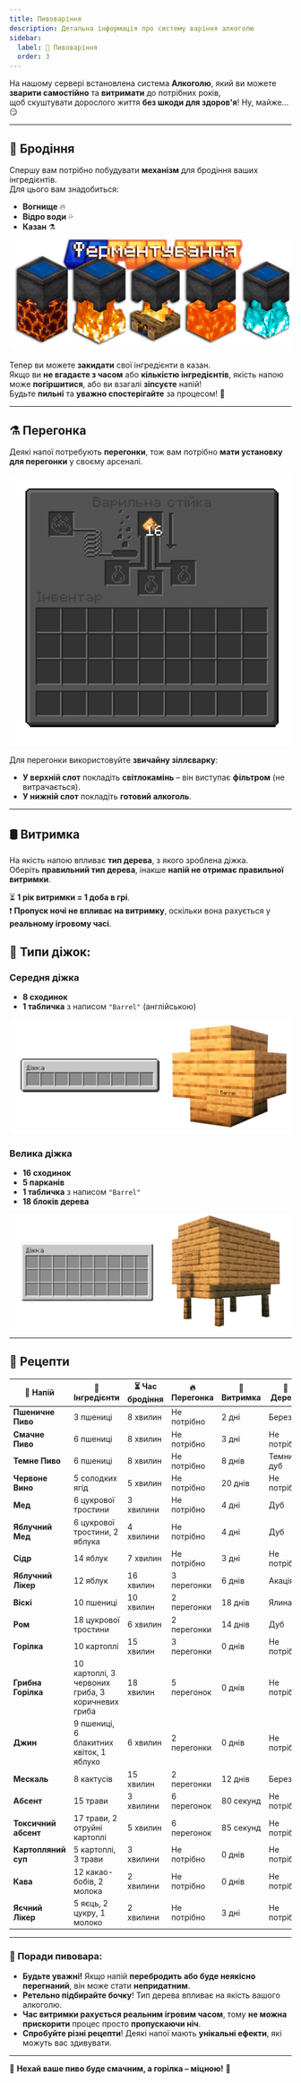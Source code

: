 ```yaml
---
title: Пивоваріння
description: Детальна інформація про систему варіння алкоголю
sidebar:
  label: 🍺 Пивоваріння
  order: 3
---
```


На нашому сервері встановлена система **Алкоголю**, який ви можете **зварити самостійно** та **витримати** до потрібних років,  
щоб скуштувати дорослого життя **без шкоди для здоров'я**! Ну, майже... 😏

---

## 🏺 Бродіння

Спершу вам потрібно побудувати **механізм** для бродіння ваших інгредієнтів.  
Для цього вам знадобиться:

- **Вогнище** 🔥
- **Відро води** 💦
- **Казан** ⚗️

![Бродіння](../../../assets/brewery/cauldron.png)

Тепер ви можете **закидати** свої інгредієнти в казан.  
Якщо ви **не вгадаєте з часом** або **кількістю інгредієнтів**, якість напою може **погіршитися**, або ви взагалі **зіпсуєте** напій!  
Будьте **пильні** та **уважно спостерігайте** за процесом! 👀

---

## ⚗️ Перегонка

Деякі напої потребують **перегонки**, тож вам потрібно **мати установку для перегонки** у своєму арсеналі.

![Перегін](../../../assets/brewery/distillery.png)

Для перегонки використовуйте **звичайну зіллєварку**:

- **У верхній слот** покладіть **світлокамінь** – він виступає **фільтром** (не витрачається).
- **У нижній слот** покладіть **готовий алкоголь**.

---

## 🛢️ Витримка

На якість напою впливає **тип дерева**, з якого зроблена діжка.  
Оберіть **правильний тип дерева**, інакше **напій не отримає правильної витримки**.

⏳ **1 рік витримки = 1 доба в грі**.  
❗ **Пропуск ночі не впливає на витримку**, оскільки вона рахується у **реальному ігровому часі**.

## 🏺 Типи діжок:

### Середня діжка

- **8 сходинок**
- **1 табличка** з написом `"Barrel"` (англійською)

![Середня бочка](../../../assets/brewery/bigbarrel.png)

### Велика діжка

- **16 сходинок**
- **5 парканів**
- **1 табличка** з написом `"Barrel"`
- **18 блоків дерева**

![Велика бочка](../../../assets/brewery/hugebarrel.png)

---

## 📜 Рецепти

| 🍷 Напій          | 🥕 Інгредієнти                                   | ⏳ Час бродіння | 🔥 Перегонка  | 🏺 Витримка | 🌳 Дерево    |
|------------------|-----------------------------------------------|---------------|-------------|----------|-----------|
| **Пшеничне Пиво**  | 3 пшениці                                     | 8 хвилин      | Не потрібно | 2 дні    | Береза    |
| **Смачне Пиво**   | 6 пшениці                                     | 8 хвилин      | Не потрібно | 3 дні    | Не потрібно |
| **Темне Пиво**    | 6 пшениці                                     | 8 хвилин      | Не потрібно | 8 днів   | Темний дуб  |
| **Червоне Вино**  | 5 солодких ягід                               | 5 хвилин      | Не потрібно | 20 днів  | Не потрібно |
| **Мед**          | 6 цукрової тростини                           | 3 хвилини     | Не потрібно | 4 дні    | Дуб        |
| **Яблучний Мед**  | 6 цукрової тростини, 2 яблука                 | 4 хвилини     | Не потрібно | 4 дні    | Дуб        |
| **Сідр**         | 14 яблук                                      | 7 хвилин      | Не потрібно | 3 дні    | Не потрібно |
| **Яблучний Лікер** | 12 яблук                                     | 16 хвилин     | 3 перегонки | 6 днів   | Акація      |
| **Віскі**        | 10 пшениці                                    | 10 хвилин     | 2 перегонки | 18 днів  | Ялина      |
| **Ром**          | 18 цукрової тростини                          | 6 хвилин      | 2 перегонки | 14 днів  | Дуб        |
| **Горілка**      | 10 картоплі                                   | 15 хвилин     | 3 перегонки | 0 днів   | Не потрібно |
| **Грибна Горілка** | 10 картоплі, 3 червоних гриба, 3 коричневих гриба | 18 хвилин  | 5 перегонок | 0 днів   | Не потрібно |
| **Джин**         | 9 пшениці, 6 блакитних квіток, 1 яблуко       | 6 хвилин      | 2 перегонки | 0 днів   | Не потрібно |
| **Мескаль**      | 8 кактусів                                    | 15 хвилин     | 2 перегонки | 12 днів  | Береза    |
| **Абсент**       | 15 трави                                      | 3 хвилини     | 6 перегонок | 80 секунд | Не потрібно |
| **Токсичний абсент** | 17 трави, 2 отруйні картоплі              | 5 хвилин      | 6 перегонок | 85 секунд | Не потрібно |
| **Картопляний суп** | 5 картоплі, 3 трави                        | 3 хвилини     | Не потрібно | 0 днів   | Не потрібно |
| **Кава**         | 12 какао-бобів, 2 молока                      | 2 хвилини     | Не потрібно | 0 днів   | Не потрібно |
| **Яєчний Лікер** | 5 яєць, 2 цукру, 1 молоко                     | 2 хвилини     | Не потрібно | 3 дні    | Не потрібно |

---

### 🍻 Поради пивовара:

- **Будьте уважні!** Якщо напій **перебродить або буде неякісно перегнаний**, він може стати **непридатним**.
- **Ретельно підбирайте бочку**! Тип дерева впливає на якість вашого алкоголю.
- **Час витримки рахується реальним ігровим часом**, тому **не можна прискорити** процес просто **пропускаючи ніч**.
- **Спробуйте різні рецепти**! Деякі напої мають **унікальні ефекти**, які можуть вас здивувати.

---

🥂 **Нехай ваше пиво буде смачним, а горілка – міцною!** 🍻
